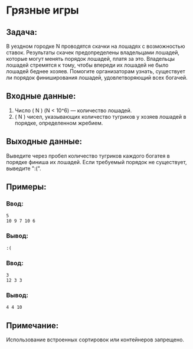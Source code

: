 # Грязные игры

## Задача:
В уездном городке N проводятся скачки на лошадях с возможностью ставок. Результаты скачек предопределены владельцами лошадей, которые могут менять порядок лошадей, платя за это. Владельцы лошадей стремятся к тому, чтобы впереди их лошадей не было лошадей беднее хозяев. Помогите организаторам узнать, существует ли порядок финиширования лошадей, удовлетворяющий всех богачей.

## Входные данные:
1. Число \( N \) (N < 10^6) — количество лошадей.
2. \( N \) чисел, указывающих количество тугриков у хозяев лошадей в порядке, определенном жребием.

## Выходные данные:
Выведите через пробел количество тугриков каждого богатея в порядке финиша их лошадей. Если требуемый порядок не существует, выведите ":(".

## Примеры:

### Ввод:
```
5
10 9 7 10 6
```
### Вывод:
```
:(
```

### Ввод:
```
3
12 3 3
```
### Вывод:
```
4 4 10
```

## Примечание:
Использование встроенных сортировок или контейнеров запрещено.